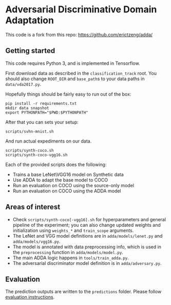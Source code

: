# Adversarial Discriminative Domain Adaptation

This code is a fork from this repo: https://github.com/erictzeng/adda/

## Getting started

This code requires Python 3, and is implemented in Tensorflow.

First download data as described in the `classification_track` root. You should also change `ROOT_DIR` and `base_path`s to your data paths in `data/vda2017.py`.

Hopefully things should be fairly easy to run out of the box:

    pip install -r requirements.txt
    mkdir data snapshot
    export PYTHONPATH="$PWD:$PYTHONPATH"
    
After that you can sets your setup:

    scripts/svhn-mnist.sh
    
And run actual expediments on our data.
    
    scripts/synth-coco.sh
    scripts/synth-coco-vgg16.sh

Each of the provided scripts does the following:

- Trains a base LeNet\VGG16 model on Synthetic data
- Use ADDA to adapt the base model to COCO
- Run an evaluation on COCO using the source-only model
- Run an evaluation on COCO using the ADDA model

## Areas of interest

- Check `scripts/synth-coco[-vgg16].sh` for hyperparameters and general pipeline of the experiment; you can also change updated weights and initialization using `weights_*` and `train_scope` arguments.
- The LeNet and VGG model definitions are in `adda/models/lenet.py` and `adda/models/vgg16.py`.
- The model is annotated with data preprocessing info, which is used in the `preprocessing` function in `adda/models/model.py`.
- The main ADDA logic happens in `tools/train_adda.py`.
- The adversarial discriminator model definition is in `adda/adversary.py`.

## Evaluation

The prediction outputs are written to the `predictions` folder. Please follow [evaluation instructions](/classification#evaluation).
